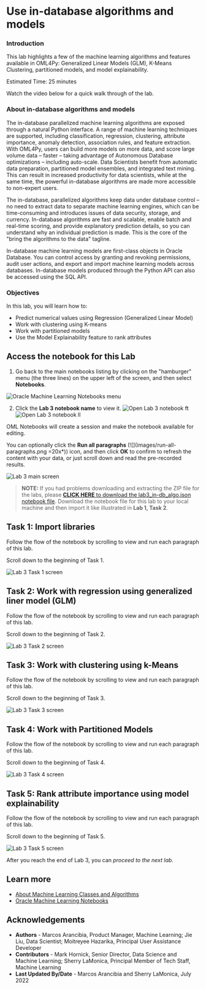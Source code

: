 # Use in-database algorithms and models

### Introduction
This lab highlights a few of the machine learning algorithms and features available in OML4Py: Generalized Linear Models (GLM), K-Means Clustering, partitioned models, and model explainability.

Estimated Time: 25 minutes

Watch the video below for a quick walk through of the lab.

[](youtube:8ojk9Cdk-7s)

### About in-database algorithms and models
The in-database parallelized machine learning algorithms are exposed through a natural Python interface. A range of machine learning techniques are supported, including classification, regression, clustering, attribute importance, anomaly detection, association rules, and feature extraction. With OML4Py, users can build more models on more data, and score large volume data – faster – taking advantage of Autonomous Database optimizations – including auto-scale. Data Scientists benefit from automatic data preparation, partitioned model ensembles, and integrated text mining. This can result in increased productivity for data scientists, while at the same time, the powerful in-database algorithms are made more accessible to non-expert users.

The in-database, parallelized algorithms keep data under database control – no need to extract data to separate machine learning engines, which can be time-consuming and introduces issues of data security, storage, and currency. In-database algorithms are fast and scalable, enable batch and real-time scoring, and provide explanatory prediction details, so you can understand why an individual prediction is made. This is the core of the "bring the algorithms to the data" tagline.

In-database machine learning models are first-class objects in Oracle Database. You can control access by granting and revoking permissions, audit user actions, and export and import machine learning models across databases. In-database models produced through the Python API can also be accessed using the SQL API.

### Objectives

In this lab, you will learn how to:
* Predict numerical values using Regression (Generalized Linear Model)
* Work with clustering using K-means
* Work with partitioned models
* Use the Model Explainability feature to rank attributes

## Access the notebook for this Lab

1. Go back to the main notebooks listing by clicking on the "hamburger" menu (the three lines) on the upper left of the screen, and then select **Notebooks**.

 ![Oracle Machine Learning Notebooks menu](images/go-back-to-notebooks.png " ")

2. Click the **Lab 3 notebook name** to view it.
   <if type="freetier">
   ![Open Lab 3 notebook ft](images/click-on-lab3-ft.png " ") </if>
   <if type="livelabs">
   ![Open Lab 3 notebook ll](images/click-on-lab3-ll.png " ") </if>

  OML Notebooks will create a session and make the notebook available for editing.

  You can optionally click the **Run all paragraphs** (![](images/run-all-paragraphs.png =20x*)) icon, and then click **OK** to confirm to refresh the content with your data, or just scroll down and read the pre-recorded results.  
   
  ![Lab 3 main screen](images/lab3-main.png " ")

> **NOTE:** If you had problems downloading and extracting the ZIP file for the labs, please [**CLICK HERE** to download the lab3\_in-db\_algo.json notebook file](./../notebooks/lab3_in-db_algo.json?download=1). Download the notebook file for this lab to your local machine and then import it like illustrated in **Lab 1, Task 2**.

## Task 1: Import libraries
Follow the flow of the notebook by scrolling to view and run each paragraph of this lab.

Scroll down to the beginning of Task 1.

  ![Lab 3 Task 1 screen](images/lab3-task1.png " ")  

## Task 2: Work with regression using generalized liner model (GLM)
Follow the flow of the notebook by scrolling to view and run each paragraph of this lab.

Scroll down to the beginning of Task 2.

  ![Lab 3 Task 2 screen](images/lab3-task2.png " ") 

## Task 3: Work with clustering using k-Means
Follow the flow of the notebook by scrolling to view and run each paragraph of this lab.

Scroll down to the beginning of Task 3.

  ![Lab 3 Task 3 screen](images/lab3-task3.png " ") 

## Task 4: Work with Partitioned Models
Follow the flow of the notebook by scrolling to view and run each paragraph of this lab.

Scroll down to the beginning of Task 4.

  ![Lab 3 Task 4 screen](images/lab3-task4.png " ") 

## Task 5: Rank attribute importance using model explainability
Follow the flow of the notebook by scrolling to view and run each paragraph of this lab.

Scroll down to the beginning of Task 5.

  ![Lab 3 Task 5 screen](images/lab3-task5.png " ") 

After you reach the end of Lab 3, you can *proceed to the next lab*.

## Learn more

* [About Machine Learning Classes and Algorithms](https://docs.oracle.com/en/database/oracle/machine-learning/oml4py/1/mlpug/about-machine-learning-algorithms.html#GUID-00F8AF8F-6652-4161-BEEF-E737A68FB53C)
* [Oracle Machine Learning Notebooks](https://docs.oracle.com/en/database/oracle/machine-learning/oml-notebooks/)


## Acknowledgements
* **Authors** - Marcos Arancibia, Product Manager, Machine Learning; Jie Liu, Data Scientist; Moitreyee Hazarika, Principal User Assistance Developer
* **Contributors** -  Mark Hornick, Senior Director, Data Science and Machine Learning; Sherry LaMonica, Principal Member of Tech Staff, Machine Learning
* **Last Updated By/Date** -  Marcos Arancibia and Sherry LaMonica, July 2022
